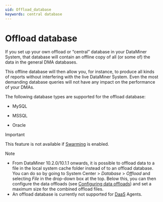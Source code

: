 ```yaml
---
uid: Offload_database
keywords: central database
---
```


# Offload database

If you set up your own offload or “central” database in your DataMiner System, that database will contain an offline copy of all (or some of) the data in the general DMA databases.

This offline database will then allow you, for instance, to produce all kinds of reports without interfering with the live DataMiner System. Even the most demanding database queries will not have any impact on the performance of your DMAs.

The following database types are supported for the offload database:

- MySQL

- MSSQL

- Oracle

> [!IMPORTANT]
> This feature is not available if [Swarming](xref:Swarming) is enabled.

> [!NOTE]
>
> - From DataMiner 10.2.0/10.1.1 onwards, it is possible to offload data to a file in the local system cache folder instead of to an offload database. You can do so by going to System Center > *Database* > *Offload* and selecting *File* in the drop-down box at the top. Below this, you can then configure the data offloads (see [Configuring data offloads](xref:Configuring_data_offloads)) and set a maximum size for the combined offload files.
> - An offload database is currently not supported for [DaaS](xref:Creating_a_DMS_in_the_cloud) Agents.
